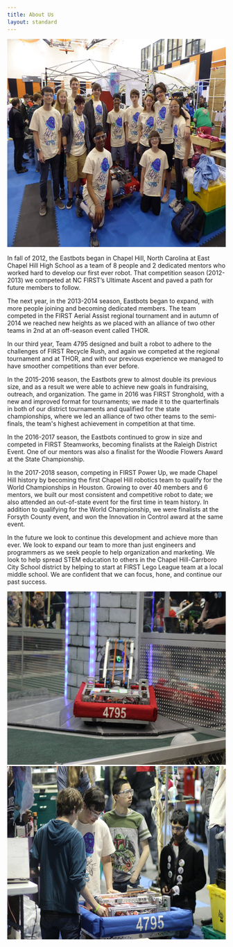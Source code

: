 ```yaml
---
title: About Us
layout: standard
---
```


<center>
<img src="/assets/about/team_photo_state_champs_2016.jpg" height="480" width="640">
</center>

<p></p>

In fall of 2012, the Eastbots began in Chapel Hill, North Carolina at East Chapel Hill High School as a team of 8 people and 2 dedicated mentors who worked hard to develop our first ever robot. That competition season (2012-2013) we competed at NC FIRST’s Ultimate Ascent and paved a path for future members to follow.

The next year, in the 2013-2014 season, Eastbots began to expand, with more people joining and becoming dedicated members. The team competed in the FIRST Aerial Assist regional tournament and in autumn of 2014 we reached new heights as we placed with an alliance of two other teams in 2nd at an off-season event called THOR.

In our third year, Team 4795 designed and built a robot to adhere to the challenges of FIRST Recycle Rush, and again we competed at the regional tournament and at THOR, and with our previous experience we managed to have smoother competitions than ever before.

In the 2015-2016 season, the Eastbots grew to almost double its previous size, and as a result we were able to achieve new goals in fundraising, outreach, and organization. The game in 2016 was FIRST Stronghold, with a new and improved format for tournaments; we made it to the quarterfinals in both of our district tournaments and qualified for the state championships, where we led an alliance of two other teams to the semi-finals, the team's highest achievement in competition at that time. 

In the 2016-2017 season, the Eastbots continued to grow in size and competed in FIRST Steamworks, becoming finalists at the Raleigh District Event. One of our mentors was also a finalist for the Woodie Flowers Award at the State Championship.

In the 2017-2018 season, competing in FIRST Power Up, we made Chapel Hill history by becoming the first Chapel Hill robotics team to qualify for the World Championships in Houston. Growing to over 40 members and 6 mentors, we built our most consistent and competitive robot to date; we also attended an out-of-state event for the first time in team history. In addition to qualifying for the World Championship, we were finalists at the Forsyth County event, and won the Innovation in Control award at the same event.

In the future we look to continue this development and achieve more than ever. We look to expand our team to more than just engineers and programmers as we seek people to help organization and marketing. We look to help spread STEM education to others in the Chapel Hill-Carrboro City School district by helping to start at FIRST Lego League team at a local middle school. We are confident that we can focus, hone, and continue our past success.

<center>
<img src="/assets/about/4thYearBot.jpg" height="400" width="600">
<img src="/assets/about/state_champs_robot_work.jpg" height="400" width="600">
</center>
